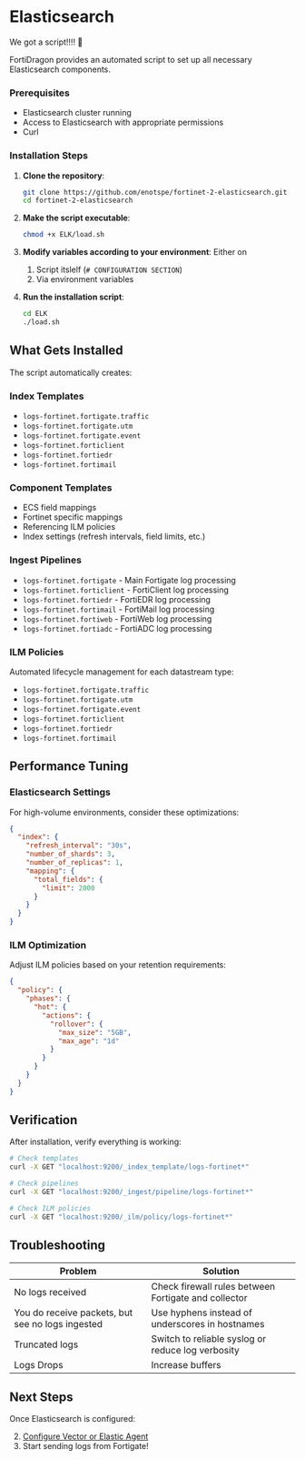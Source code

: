 # Elasticsearch

We got a script!!!! 🎉 

FortiDragon provides an automated script to set up all necessary Elasticsearch components.

### Prerequisites

- Elasticsearch cluster running
- Access to Elasticsearch with appropriate permissions
- Curl

### Installation Steps

1. **Clone the repository**:
   ```bash
   git clone https://github.com/enotspe/fortinet-2-elasticsearch.git
   cd fortinet-2-elasticsearch
   ```

2. **Make the script executable**:
   ```bash
   chmod +x ELK/load.sh
   ```

3. **Modify variables according to your environment**:
Either on
    1. Script itslelf (`# CONFIGURATION SECTION`)
    2. Via environment variables

4. **Run the installation script**:
   ```bash
   cd ELK
   ./load.sh
   ```

## What Gets Installed

The script automatically creates:

### Index Templates
- `logs-fortinet.fortigate.traffic`
- `logs-fortinet.fortigate.utm` 
- `logs-fortinet.fortigate.event`
- `logs-fortinet.forticlient`
- `logs-fortinet.fortiedr`
- `logs-fortinet.fortimail`

### Component Templates
- ECS field mappings
- Fortinet specific mappings
- Referencing ILM policies
- Index settings (refresh intervals, field limits, etc.)

### Ingest Pipelines
- `logs-fortinet.fortigate` - Main Fortigate log processing
- `logs-fortinet.forticlient` - FortiClient log processing
- `logs-fortinet.fortiedr` - FortiEDR log processing
- `logs-fortinet.fortimail` - FortiMail log processing
- `logs-fortinet.fortiweb` - FortiWeb log processing
- `logs-fortinet.fortiadc` - FortiADC log processing

### ILM Policies
Automated lifecycle management for each datastream type:
- `logs-fortinet.fortigate.traffic`
- `logs-fortinet.fortigate.utm` 
- `logs-fortinet.fortigate.event`
- `logs-fortinet.forticlient`
- `logs-fortinet.fortiedr`
- `logs-fortinet.fortimail`


## Performance Tuning

### Elasticsearch Settings

For high-volume environments, consider these optimizations:

```json
{
  "index": {
    "refresh_interval": "30s",
    "number_of_shards": 3,
    "number_of_replicas": 1,
    "mapping": {
      "total_fields": {
        "limit": 2000
      }
    }
  }
}
```

### ILM Optimization

Adjust ILM policies based on your retention requirements:

```json
{
  "policy": {
    "phases": {
      "hot": {
        "actions": {
          "rollover": {
            "max_size": "5GB",
            "max_age": "1d"
          }
        }
      }
    }
  }
}
```

## Verification

After installation, verify everything is working:

```bash
# Check templates
curl -X GET "localhost:9200/_index_template/logs-fortinet*"

# Check pipelines  
curl -X GET "localhost:9200/_ingest/pipeline/logs-fortinet*"

# Check ILM policies
curl -X GET "localhost:9200/_ilm/policy/logs-fortinet*"
```


## Troubleshooting

| Problem | Solution |
|---------|----------|
| No logs received | Check firewall rules between Fortigate and collector |
| You do receive packets, but see no logs ingested | Use hyphens instead of underscores in hostnames |
| Truncated logs | Switch to reliable syslog or reduce log verbosity |
| Logs Drops | Increase buffers |


## Next Steps

Once Elasticsearch is configured:


2. [Configure Vector or Elastic Agent](../ingest/vector.md)
3. Start sending logs from Fortigate!
